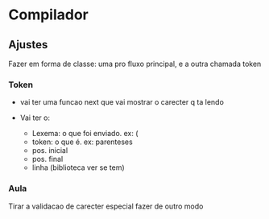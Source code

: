 # Compilador
## Ajustes

Fazer em forma de classe: uma pro fluxo principal, e a outra chamada token

### Token
* vai ter uma funcao next que vai mostrar o carecter q ta lendo

* Vai ter o:
  * Lexema: o que foi enviado. ex: (
  * token: o que é. ex: parenteses
  * pos. inicial
  * pos. final
  * linha (biblioteca ver se tem)
  
  
### Aula
Tirar a validacao de carecter especial
fazer de outro modo
  
